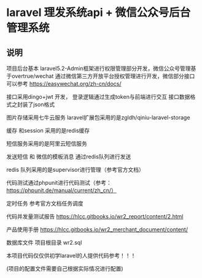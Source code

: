 # laravel 理发系统api + 微信公众号后台管理系统

## 说明
项目后台基本 laravel5.2-Admin框架进行权限管理部分开发，微信公众号管理基于overtrue/wechat 通过微信第三方开放平台授权管理进行开发，微信部分接口可以参考 https://easywechat.org/zh-cn/docs/

接口采用dingo+jwt 开发， 登录逻辑通过生成token与前端进行交互 接口数据格式之封装了json格式

图片存储采用七牛云服务 laravel扩展包采用的是zgldh/qiniu-laravel-storage 

缓存 和session 采用的是redis缓存

短信服务采用的是阿里云短信服务

发送短信 和 微信的模板消息 通过redis队列进行发送

redis 队列采用的是supervisor进行管理（参考官方文档）

代码测试通过phpunit进行代码测试（参考：https://phpunit.de/manual/current/zh_cn/）

定时任务 参考官方文档任务调度

代码并发量测试报告 https://hlcc.gitbooks.io/wr2_report/content/2.html

产品使用手册   https://hlcc.gitbooks.io/wr2_merchant_document/content/

数据库文件   项目根目录 wr2.sql

本项目代码仅仅供初学laravel的人提供代码参考！！！

(项目的配置文件需要自己根据实际情况进行配置)
